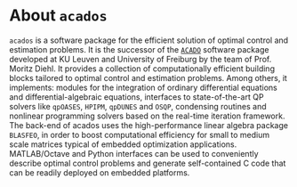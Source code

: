 # About `acados`

`acados` is a software package for the efficient solution of optimal control and estimation problems.
It is the successor of the [`ACADO`](https://acado.github.io/) software package
developed at KU Leuven and University of Freiburg by the team of Prof. Moritz Diehl.
It provides a collection of computationally efficient building blocks tailored to optimal control and estimation problems.
Among others, it implements: modules for the integration
of ordinary differential equations and differential-algebraic equations,
interfaces to state-of-the-art QP solvers like `qpOASES`, `HPIPM`, `qpDUNES`
and `OSQP`, condensing routines and nonlinear programming solvers
based on the real-time iteration framework.
The back-end of acados uses the high-performance linear algebra package `BLASFEO`, in order
to boost computational efficiency for small to medium scale matrices
typical of embedded optimization applications.
MATLAB/Octave and Python interfaces
can be used to conveniently describe optimal control problems and generate self-contained 
C code that can be readily deployed on embedded platforms.
